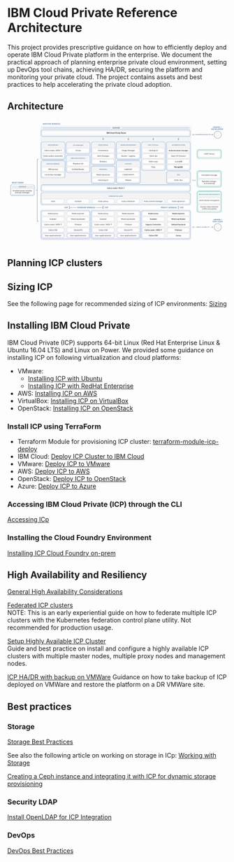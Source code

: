 # IBM Cloud Private Reference Architecture

This project provides prescriptive guidance on how to efficiently deploy and operate IBM Cloud Private platform in the enterprise. We document the practical approach of planning enterprise private cloud environment, setting up DevOps tool chains, achieving HA/DR, securing the platform and monitoring your private cloud. The project contains assets and best practices to help accelerating the private cloud adoption.

## Architecture

![Architecture](images/architecture1012.jpg)

## Planning ICP clusters

## Sizing ICP

See the following page for recommended sizing of ICP environments: [Sizing](Sizing.md)

## Installing IBM Cloud Private

  IBM Cloud Private (ICP) supports 64-bit Linux (Red Hat Enterprise Linux & Ubuntu 16.04 LTS) and Linux on Power. We provided some guidance on installing ICP on following virtualization and cloud platforms:

  * VMware:
    *  [Installing ICP with Ubuntu](Installing_ICp_on_prem_ubuntu.md)
    *  [Installing ICP with RedHat Enterprise](rhel_install/README.md)  
  * AWS: [Installing ICP on AWS](Installing_ICp_on_aws.md)
  * VirtualBox: [Installing ICP on VirtualBox](https://github.com/ibm-cloud-architecture/refarch-privatecloud-virtualbox)
  * OpenStack: [Installing ICP on OpenStack](OpenStack/Install_ICP_On_OpenStack.md)   

### Install ICP using TerraForm
* Terraform Module for provisioning ICP cluster: [terraform-module-icp-deploy](https://github.com/ibm-cloud-architecture/terraform-module-icp-deploy)
* IBM Cloud: [Deploy ICP Cluster to IBM Cloud](https://github.com/ibm-cloud-architecture/terraform-icp-ibmcloud)
* VMware: [Deploy ICP to VMware](https://github.com/ibm-cloud-architecture/terraform-icp-vmware)
* AWS: [Deploy ICP to AWS](https://github.com/ibm-cloud-architecture/terraform-icp-aws)
* OpenStack: [Deploy ICP to OpenStack](https://github.com/ibm-cloud-architecture/terraform-icp-openstack)
* Azure: [Deploy ICP to Azure](https://github.com/ibm-cloud-architecture/terraform-icp-azure)

### Accessing IBM Cloud Private (ICP) through the CLI

[Accessing ICp](Accessing_ICp_through_CLI.md)

### Installing the Cloud Foundry Environment
  [Installing ICP Cloud Foundry on-prem](InstallCloudFoundryOnPrem.md)

## High Availability and Resiliency
  [General High Availability Considerations](HighAvailabilityConsiderations.md)

  [Federated ICP clusters](Resiliency/Federating_ICP_clusters.md)   
  NOTE: This is an early experiential guide on how to federate multiple ICP clusters with the Kubernetes federation control plane utility. Not recommended for production usage.

  [Setup Highly Available ICP Cluster](Resiliency/Configure_HA_ICP_cluster.md)   
  Guide and best practice on install and configure a highly available ICP clusters with multiple master nodes, multiple proxy nodes and management nodes.   

  [ICP HA/DR with backup on VMWare](Resiliency/vmware-icp-dr.md)
  Guidance on how to take backup of ICP deployed on VMWare and restore the platform on a DR VMWare site.


## Best practices

### Storage

[Storage Best Practices](ICp-Storage_best_practice.md)

See also the following article on working on storage in ICp: [Working with Storage](https://www.ibm.com/developerworks/community/blogs/fe25b4ef-ea6a-4d86-a629-6f87ccf4649e/entry/Working_with_storage?lang=en)

[Creating a Ceph instance and integrating it with ICP for dynamic storage provisioning](IntegratingICPWithCeph.md)

### Security LDAP

[Install OpenLDAP for ICP Integration](InstallAndConfigureOpenLDAP.md)

### DevOps

[DevOps Best Practices](Implementing%20DevOps%20for%20IBM%20Cloud.private.md)
